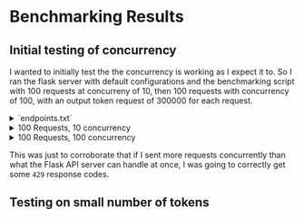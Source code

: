 # Benchmarking Results

## Initial testing of concurrency

I wanted to initially test the the concurrency is working as I expect it to. So I ran the flask server with default configurations and the benchmarking script with 100 requests at concurreny of 10, then 100 requests with concurrency of 100, with an output token request of 300000 for each request.

<details>
<summary> `endpoints.txt` </summary>

```
http://localhost:5000/tokenizer?output_tokens=300000&input_text=abcdefgh
```

</details>

<details>
<summary> 100 Requests, 10 concurrency </summary>

```
$ python benchmarking/async_benchmarking.py --requests 100 --concurrency 10 --targets endpoints.txt
*** Results ***
Status codes:
  200: 100 times
Success ratio: 100.00%
--- - --- - ---
Total time: 9.1415 seconds
Median latency: 0.8848  |  Average latency: 0.8865 seconds
Shortest request time: 0.4683 seconds  |  Longest request time: 1.4985 seconds
--- - --- - ---
Throughput: 10.939075850185478 requests per second
Avg Input Tokens: 2.0000  |  Avg Output Tokens: 300000.0000
Input Token Throughput: 21.8782 tokens per second  |  Output Token Throughput: 3281722.7551 tokens per second
```

</details>

<details>
<summary> 100 Requests, 100 concurrency </summary>

```
$ python benchmarking/async_benchmarking.py --requests 100 --concurrency 100 --targets endpoints.txt
*** Results ***
Status codes:
  200: 45 times
  429: 55 times
Success ratio: 45.00%
--- - --- - ---
Total time: 4.2960 seconds
Median latency: 3.2156  |  Average latency: 2.9817 seconds
Shortest request time: 0.2459 seconds  |  Longest request time: 4.2917 seconds
--- - --- - ---
Throughput: 23.277331747585237 requests per second
Avg Input Tokens: 0.9000  |  Avg Output Tokens: 135000.0000
Input Token Throughput: 20.9496 tokens per second  |  Output Token Throughput: 3142439.7859 tokens per second
```

</details>

This was just to corroborate that if I sent more requests concurrently than what the Flask API server can handle at once, I was going to correctly get some `429` response codes.

## Testing on small number of tokens

